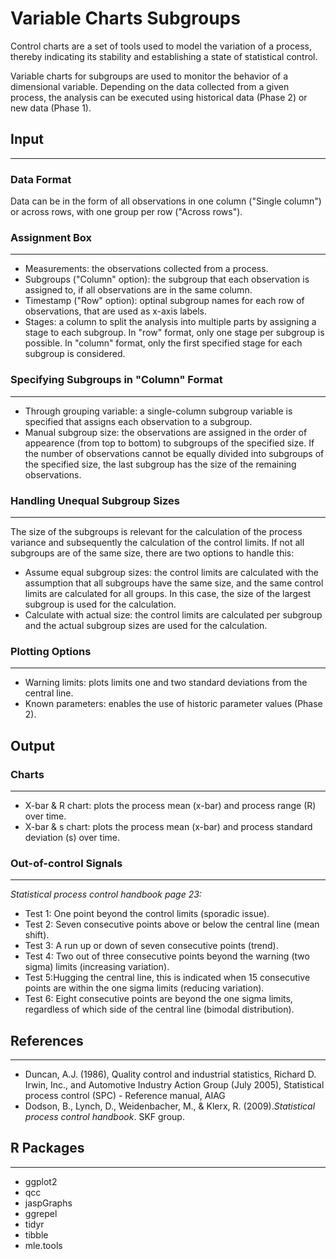 Variable Charts Subgroups
==========================
Control charts are a set of tools used to model the variation of a process, thereby indicating its stability and establishing a state of statistical control. 

Variable charts for subgroups are used to monitor the behavior of a dimensional variable. 
Depending on the data collected from a given process, the analysis can be executed using historical data (Phase 2) or new data (Phase 1).  

## Input
-------
### Data Format
Data can be in the form of all observations in one column ("Single column") or across rows, with one group per row ("Across rows").

### Assignment Box 
-------
- Measurements: the observations collected from a process.
- Subgroups ("Column" option): the subgroup that each observation is assigned to, if all observations are in the same column.
- Timestamp ("Row" option): optinal subgroup names for each row of observations, that are used as x-axis labels. 
- Stages: a column to split the analysis into multiple parts by assigning a stage to each subgroup. In "row" format, only one stage per subgroup is possible. In "column" format, only the first specified stage for each subgroup is considered.

### Specifying Subgroups in "Column" Format
-------
- Through grouping variable: a single-column subgroup variable is specified that assigns each observation to a subgroup.
- Manual subgroup size: the observations are assigned in the order of appearence (from top to bottom) to subgroups of the specified size. If the number of observations cannot be equally divided into subgroups of the specified size, the last subgroup has the size of the remaining observations.

### Handling Unequal Subgroup Sizes
-------
The size of the subgroups is relevant for the calculation of the process variance and subsequently the calculation of the control limits. If not all subgroups are of the same size, there are two options to handle this:
- Assume equal subgroup sizes: the control limits are calculated with the assumption that all subgroups have the same size, and the same control limits are calculated for all groups. In this case, the size of the largest subgroup is used for the calculation.
- Calculate with actual size: the control limits are calculated per subgroup and the actual subgroup sizes are used for the calculation.

### Plotting Options
-------
- Warning limits: plots limits one and two standard deviations from the central line. 
- Known parameters: enables the use of historic parameter values (Phase 2). 

## Output
### Charts
-------
- X-bar & R chart: plots the process mean (x-bar) and process range (R) over time.
- X-bar & s chart: plots the process mean (x-bar) and process standard deviation (s) over time.

### Out-of-control Signals 
-------
_Statistical process control handbook page 23:_

- Test 1: One point beyond the control limits (sporadic issue).
- Test 2: Seven consecutive points above or below the central line (mean shift).
- Test 3:  A run up or down of seven consecutive points (trend).
- Test 4: Two out of three consecutive points beyond the warning (two sigma) limits (increasing variation).
- Test 5:Hugging the central line, this is indicated when 15 consecutive points are within the one sigma limits (reducing variation).
- Test 6: Eight consecutive points are beyond the one sigma limits, regardless of which side of the central line (bimodal distribution).

## References 
-------
- Duncan, A.J. (1986), Quality control and industrial statistics, Richard D. Irwin, Inc., and Automotive Industry Action Group (July 2005), Statistical process control (SPC) - Reference manual, AIAG
- Dodson, B., Lynch, D., Weidenbacher, M., & Klerx, R. (2009).*Statistical process control handbook*. SKF group.


## R Packages
-------
- ggplot2
- qcc
- jaspGraphs
- ggrepel
- tidyr
- tibble
- mle.tools
